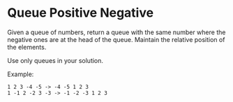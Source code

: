 # Queue Positive Negative

Given a queue of numbers, return a queue with the same number where the negative
ones are at the head of the queue. Maintain the relative position of the elements.

Use only queues in your solution.

Example:

```text
1 2 3 -4 -5 -> -4 -5 1 2 3
1 -1 2 -2 3 -3 -> -1 -2 -3 1 2 3
```
